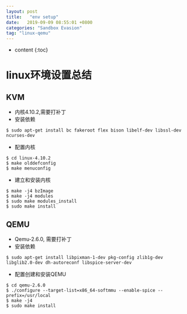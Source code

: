 ```yaml
---
layout: post
title:   "env setup"
date:   2019-09-09 08:55:01 +0800
categories: "Sandbox Evasion"
tag: "linux-qemu"
---
```


* content
{:toc}




# linux环境设置总结

## KVM

* 内核4.10.2,需要打补丁
* 安装依赖

```shell
$ sudo apt-get install bc fakeroot flex bison libelf-dev libssl-dev ncurses-dev
```

* 配置内核

```shell
$ cd linux-4.10.2
$ make olddefconfig
$ make menuconfig
```

* 建立和安装内核

```shell
$ make -j4 bzImage
$ make -j4 modules
$ sudo make modules_install
$ sudo make install
```



## QEMU

* Qemu-2.6.0, 需要打补丁
* 安装依赖

```shell
$ sudo apt-get install libpixman-1-dev pkg-config zlib1g-dev libglib2.0-dev dh-autoreconf libspice-server-dev
```

* 配置创建和安装QEMU

```shell
$ cd qemu-2.6.0
$ ./configure --target-list=x86_64-softmmu --enable-spice --prefix=/usr/local
$ make -j4
$ sudo make install
```

